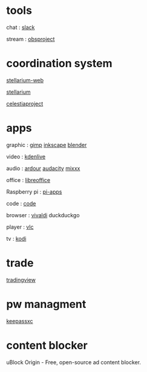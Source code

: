 # tools
chat : [slack](https://slack.com/)

stream : [obsproject](https://obsproject.com/)

# coordination system

[stellarium-web](https://stellarium-web.org)

[stellarium](https://stellarium.org)

[celestiaproject](https://celestiaproject.space)

# apps
graphic : [gimp](https://www.gimp.org/) [inkscape](https://inkscape.org) [blender](https://www.blender.org/)

video : [kdenlive](https://kdenlive.org/)

audio : [ardour](https://ardour.org/) [audacity](https://www.audacityteam.org/) [mixxx](https://mixxx.org/)

office : [libreoffice](https://www.libreoffice.org/)

Raspberry pi : [pi-apps](https://pi-apps.io/)

code : [code](https://code.visualstudio.com/)

browser : [vivaldi](https://vivaldi.com) duckduckgo

player : [vlc](https://www.videolan.org/vlc/)

tv : [kodi](https://kodi.tv)

# trade

[tradingview](https://www.tradingview.com)

# pw managment 

[keepassxc](https://keepassxc.org)

# content blocker

uBlock Origin - Free, open-source ad content blocker.

